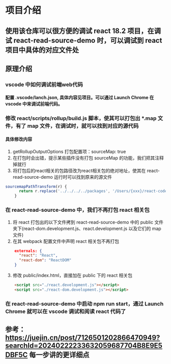 # 项目介绍
## 使用该仓库可以很方便的调试 react 18.2 项目，在调试 react-read-source-demo 时，可以调试到 react 项目中具体的对应文件处
## 原理介绍
### vscode 中如何调试前端web代码
#### 配置 .vscode/lanch.json, 具体内容见项目。可以通过 Launch Chrome 在 vscode 中来调试前端代码。
### 修改 react/scripts/rollup/build.js 脚本，使其可以打包出 *.map 文件，有了 map 文件，在调试时，就可以找到对应的源代码
#### 具体修改内容
1. getRollupOutputOptions 打包配置项：sourceMap: true
2. 在打包时会出错，提示某些插件没有打包 sourceMap 的功能，我们把其注释掉就行
3. 将打包后的react相关的包路径改为react相关包的绝对地址，使其在 react-read-source-demo 运行时可以找到原来的源文件
```javascript
sourcemapPathTransform(r) {
      return r.replace('../../../../packages', '/Users/{xxx}/react-code-learning/react/packages')
    }
```
### 在 react-read-source-demo  中，我们不再打包 react 相关包
1. 将 react 打包出的以下文件拷到 react-read-source-demo 中的 public 文件夹下(react-dom.development.js、react.development.js 以及它们的 map 文件)
2. 在其 webpack 配置文件中声明 react 相关包不再打包
```json
    externals: {
      "react": "React",
      "react-dom": "ReactDOM"
    }
```
3. 修改 public/index.html，直接加在 public 下的 react 相关包
```html
    <script src="./react.development.js"></script>
    <script src="./react-dom.development.js"></script>
```
### 在 react-read-source-demo 中启动 npm run start，通过 Launch Chrome 就可以在 vscode 调试和阅读 react 代码了
## 参考：https://juejin.cn/post/7126501202866470949?searchId=20240222233632059687704B8E9E5DBF5C 每一步讲的更详细点
